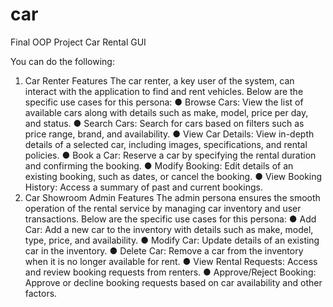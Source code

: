 # car
Final OOP Project Car Rental GUI 


You can do the following: 

1. Car Renter Features 
The car renter, a key user of the system, can interact with the application to find and rent vehicles. Below are the specific use cases for this persona: 
● Browse Cars: View the list of available cars along with details such as make, model, price per day, and status. 
● Search Cars: Search for cars based on filters such as price range, brand, and availability. 
● View Car Details: View in-depth details of a selected car, including images, specifications, and rental policies. 
● Book a Car: Reserve a car by specifying the rental duration and confirming the booking. 
● Modify Booking: Edit details of an existing booking, such as dates, or cancel the booking. 
● View Booking History: Access a summary of past and current bookings. 
2. Car Showroom Admin Features 
The admin persona ensures the smooth operation of the rental service by managing car inventory and user transactions. Below are the specific use cases for this persona: 
● Add Car: Add a new car to the inventory with details such as make, model, type, price, and availability. 
● Modify Car: Update details of an existing car in the inventory. 
● Delete Car: Remove a car from the inventory when it is no longer available for rent. 
● View Rental Requests: Access and review booking requests from renters. ● Approve/Reject Booking: Approve or decline booking requests based on car availability and other factors.
